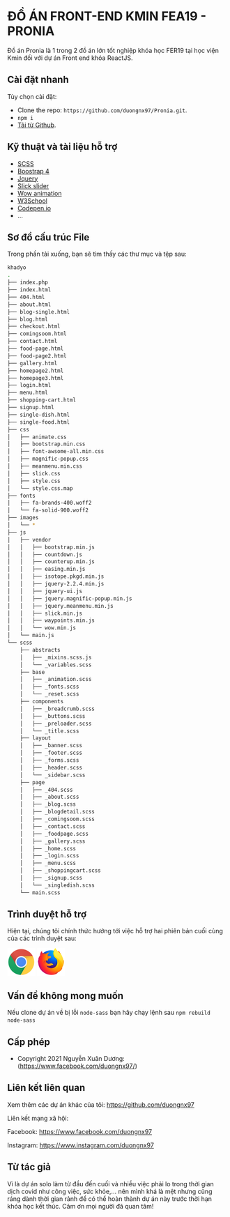 # ĐỒ ÁN FRONT-END KMIN FEA19 - PRONIA

Đồ án Pronia là 1 trong 2 đồ án lớn tốt nghiệp khóa học FER19 tại học viện Kmin đối với dự án Front end khóa ReactJS.

## Cài đặt nhanh

Tùy chọn cài đặt:
- Clone the repo: `https://github.com/duongnx97/Pronia.git`.
- `npm i`
- [Tải từ Github](https://github.com/duongnx97/Pronia).

## Kỹ thuật và tài liệu hỗ trợ
- [SCSS](https://sass-lang.com/guide)
- [Boostrap 4](https://getbootstrap.com/docs/4.5/getting-started/introduction/)
- [Jquery](https://jquery.com/)
- [Slick slider](https://kenwheeler.github.io/slick/)
- [Wow animation](https://wowjs.uk/) 
- [W3School](https://www.w3schools.com/) 
- [Codepen.io](https://codepen.io/)
- ...

## Sơ đồ cấu trúc File
Trong phần tải xuống, bạn sẽ tìm thấy các thư mục và tệp sau:
```bash
khadyo
.
├── index.php
├── index.html
├── 404.html
├── about.html
├── blog-single.html
├── blog.html
├── checkout.html
├── comingsoom.html
├── contact.html
├── food-page.html
├── food-page2.html
├── gallery.html
├── homepage2.html
├── homepage3.html
├── login.html
├── menu.html
├── shopping-cart.html
├── signup.html
├── single-dish.html
├── single-food.html
├── css
│   ├── animate.css
│   ├── bootstrap.min.css
│   ├── font-awsome-all.min.css
│   ├── magnific-popup.css
│   ├── meanmenu.min.css
│   ├── slick.css
│   ├── style.css
│   └── style.css.map
├── fonts
│   ├── fa-brands-400.woff2
│   └── fa-solid-900.woff2
├── images
│   └── *
├── js
│   ├── vendor
│   │   ├── bootstrap.min.js
│   │   ├── countdown.js
│   │   ├── counterup.min.js
│   │   ├── easing.min.js
│   │   ├── isotope.pkgd.min.js
│   │   ├── jquery-2.2.4.min.js
│   │   ├── jquery-ui.js
│   │   ├── jquery.magnific-popup.min.js
│   │   ├── jquery.meanmenu.min.js
│   │   ├── slick.min.js
│   │   ├── waypoints.min.js
│   │   └── wow.min.js
│   └── main.js
└── scss
    ├── abstracts
    │   ├── _mixins.scss.js
    │   └── _variables.scss
    ├── base
    │   ├── _animation.scss
    │   ├── _fonts.scss
    │   └── _reset.scss
    ├── components
    │   ├── _breadcrumb.scss
    │   ├── _buttons.scss
    │   ├── _preloader.scss
    │   └── _title.scss
    ├── layout
    │   ├── _banner.scss
    │   ├── _footer.scss
    │   ├── _forms.scss
    │   ├── _header.scss
    │   └── _sidebar.scss
    ├── page
    │   ├── _404.scss
    │   ├── _about.scss
    │   ├── _blog.scss
    │   ├── _blogdetail.scss
    │   ├── _comingsoom.scss
    │   ├── _contact.scss
    │   ├── _foodpage.scss
    │   ├── _gallery.scss
    │   ├── _home.scss
    │   ├── _login.scss
    │   ├── _menu.scss
    │   ├── _shoppingcart.scss
    │   ├── _signup.scss
    │   └── _singledish.scss
    └── main.scss
```

## Trình duyệt hỗ trợ

Hiện tại, chúng tôi chính thức hướng tới việc hỗ trợ hai phiên bản cuối cùng của các trình duyệt sau:

<img src="images/github/chrome.png" width="64" height="64"> <img src="images/github/firefox.png" width="64" height="64">

## Vấn đề không mong muốn

Nếu clone dự án về bị lỗi `node-sass` bạn hãy chạy lệnh sau `npm rebuild node-sass`

## Cấp phép

- Copyright 2021 Nguyễn Xuân Dương: (https://www.facebook.com/duongnx97/)

## Liên kết liên quan

Xem thêm các dự án khác của tôi: <https://github.com/duongnx97>

Liên kết mạng xã hội:

Facebook: <https://www.facebook.com/duongnx97>

Instagram: <https://www.instagram.com/duongnx97>

## Từ tác giả
Vì là dự án solo làm từ đầu đến cuối và nhiều việc phải lo trong thời gian dịch covid như công việc, sức khỏe,... nên mình khá là mệt nhưng cũng ráng dành thời gian rảnh để có thể hoàn thành dự án này trước thời hạn khóa học kết thúc. Cảm ơn mọi người đã quan tâm!